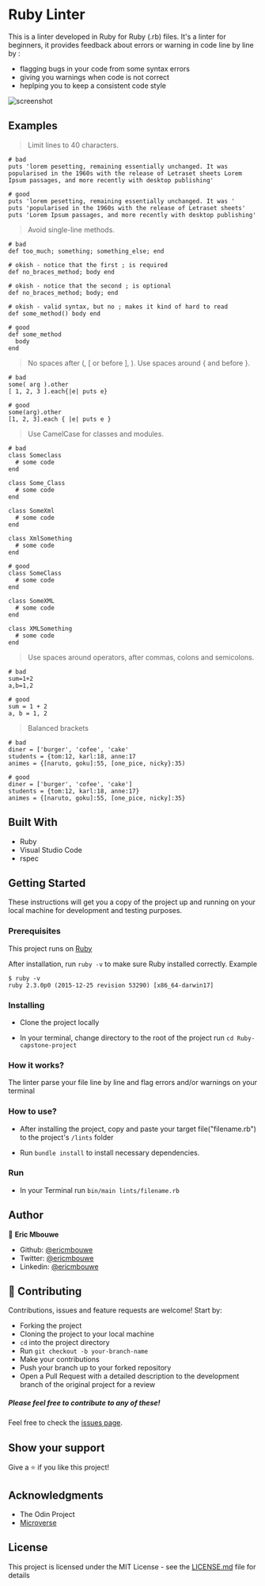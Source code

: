 # Ruby Linter

This is a linter developed in Ruby for Ruby (.rb) files. It's a linter for beginners, it provides feedback about errors or warning in code line by line by :
- flagging bugs in your code from some syntax errors
- giving you warnings when code is not correct
- heplping you to keep a consistent code style

![screenshot](./linter.PNG)

## Examples

> Limit lines to 40 characters.
```
# bad
puts 'lorem pesetting, remaining essentially unchanged. It was popularised in the 1960s with the release of Letraset sheets Lorem Ipsum passages, and more recently with desktop publishing'

# good
puts 'lorem pesetting, remaining essentially unchanged. It was '
puts 'popularised in the 1960s with the release of Letraset sheets'
puts 'Lorem Ipsum passages, and more recently with desktop publishing'

```

> Avoid single-line methods.
```
# bad
def too_much; something; something_else; end

# okish - notice that the first ; is required
def no_braces_method; body end

# okish - notice that the second ; is optional
def no_braces_method; body; end

# okish - valid syntax, but no ; makes it kind of hard to read
def some_method() body end

# good
def some_method
  body
end

```

> No spaces after (, [ or before ], ). Use spaces around { and before }.
```
# bad
some( arg ).other
[ 1, 2, 3 ].each{|e| puts e}

# good
some(arg).other
[1, 2, 3].each { |e| puts e }

```

> Use CamelCase for classes and modules.
```
# bad
class Someclass
  # some code
end

class Some_Class
  # some code
end

class SomeXml
  # some code
end

class XmlSomething
  # some code
end

# good
class SomeClass
  # some code
end

class SomeXML
  # some code
end

class XMLSomething
  # some code
end

```

> Use spaces around operators, after commas, colons and semicolons.
```
# bad
sum=1+2
a,b=1,2

# good
sum = 1 + 2
a, b = 1, 2

```

> Balanced brackets
```
# bad
diner = ['burger', 'cofee', 'cake'
students = {tom:12, karl:18, anne:17
animes = {[naruto, goku]:55, [one_pice, nicky}:35)

# good
diner = ['burger', 'cofee', 'cake']
students = {tom:12, karl:18, anne:17}
animes = {[naruto, goku]:55, [one_pice, nicky]:35}

```

## Built With

- Ruby
- Visual Studio Code
- rspec


## Getting Started

These instructions will get you a copy of the project up and running on your local machine for development and testing purposes. 

### Prerequisites

This project runs on [Ruby](https://www.ruby-lang.org/en/documentation/installation/)

After installation, run `ruby -v` to make sure Ruby installed correctly. Example
```
$ ruby -v
ruby 2.3.0p0 (2015-12-25 revision 53290) [x86_64-darwin17]
```

### Installing
- Clone the project locally

- In your terminal, change directory to the root of the project run `cd Ruby-capstone-project`

### How it works?
The linter parse your file line by line and flag errors and/or warnings on your terminal

### How to use?
- After installing the project, copy and paste your target file("filename.rb") to the project's `/lints` folder

- Run `bundle install` to install necessary dependencies.

### Run
- In your Terminal run `bin/main lints/filename.rb`

## Author

👤 **Eric Mbouwe**

- Github: [@ericmbouwe](https://github.com/ericmbouwe)
- Twitter: [@ericmbouwe](https://twitter.com/ericmbouwe)
- Linkedin: [@ericmbouwe](https://www.linkedin.com/in/ericmbouwe/)

## 🤝 Contributing

Contributions, issues and feature requests are welcome! Start by:

* Forking the project
* Cloning the project to your local machine
* `cd` into the project directory
* Run `git checkout -b your-branch-name`
* Make your contributions
* Push your branch up to your forked repository
* Open a Pull Request with a detailed description to the development branch of the original project for a review

##### Please feel free to contribute to any of these!

Feel free to check the [issues page](https://github.com/ericmbouwe/Ruby-capstone-project/issues).

## Show your support

Give a ⭐️ if you like this project!

## Acknowledgments

- The Odin Project
- [Microverse](microverse.org)


## License

This project is licensed under the MIT License - see the [LICENSE.md](LICENSE.md) file for details